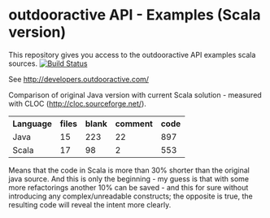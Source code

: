 outdooractive API - Examples (Scala version)
============================
This repository gives you access to the outdooractive API examples scala sources. [![Build Status](https://travis-ci.org/alaendle/outdooractive-examples.svg?branch=master)](https://travis-ci.org/alaendle/outdooractive-examples)

See http://developers.outdooractive.com/


Comparison of original Java version with current Scala solution - measured with CLOC (http://cloc.sourceforge.net/).

<table>
    <tr>
        <th>Language</th>
        <th>files</th>
        <th>blank</th>
        <th>comment</th>
        <th>code</th>
    </tr>
    <tr>
        <td>Java</td>
        <td>15</td>
        <td>223</td>
        <td>22</td>
        <td>897</td>
    </tr>
    <tr>
        <td>Scala</td>
        <td>17</td>
        <td>98</td>
        <td>2</td>
        <td>553</td>
    </tr>
</table>

Means that the code in Scala is more than 30% shorter than the original java source. And this is only the beginning - my guess is that with some more refactorings another 10% can be saved - and this for sure without introducing any complex/unreadable constructs; the opposite is true, the resulting code will reveal the intent more clearly.
